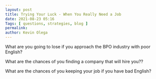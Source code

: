 ```yaml
--- 
layout: post 
title: Trying Your Luck - When You Really Need a Job
date: 2021-08-23 05:16
Tags: [ questions, strategies, blog ]
permalink:  
author: Kevin Olega 
--- 
```

What are you going to lose if you approach the BPO industry with poor English?

What are the chances of you finding a company that will hire you??

What are the chances of you keeping your job if you have bad English?

